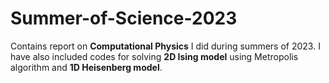 # Summer-of-Science-2023
Contains report on **Computational Physics** I did during summers of 2023.
I have also included codes for solving **2D Ising model** using Metropolis algorithm and **1D Heisenberg model**.
